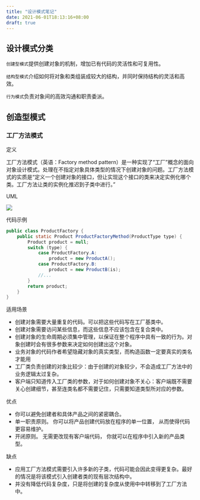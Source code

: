 ```yaml
---
title: "设计模式笔记"
date: 2021-06-01T18:13:16+08:00
draft: true
---
```


## 设计模式分类

`创建型模式`提供创建对象的机制，增加已有代码的灵活性和可复用性。

`结构型模式`介绍如何将对象和类组装成较大的结构，并同时保持结构的灵活和高效。

`行为模式`负责对象间的高效沟通和职责委派。

## 创造型模式

### 工厂方法模式

定义

工厂方法模式（英语：Factory method pattern）是一种实现了“工厂”概念的面向对象设计模式。处理在不指定对象具体类型的情况下创建对象的问题。工厂方法模式的实质是“定义一个创建对象的接口，但让实现这个接口的类来决定实例化哪个类。工厂方法让类的实例化推迟到子类中进行。”

UML

![](../../../design_patterns/FactoryMethod.svg)

代码示例

```java
public class ProductFactory {
    public static Product ProductFactoryMethod(ProductType type) {
        Product product = null;
        switch (type) {
            case ProductFactory.A:
                product = new ProductA();
            case ProductFactory.B:
                product = new ProductB(is);
            //...
        }
        return product;
    }
}
```

适用场景

- 创建对象需要大量重复的代码。可以把这些代码写在工厂基类中。
- 创建对象需要访问某些信息，而这些信息不应该包含在复合类中。
- 创建对象的生命周期必须集中管理，以保证在整个程序中具有一致的行为。对象创建时会有很多参数来决定如何创建出这个对象。
- 业务对象的代码作者希望隐藏对象的真实类型，而构造函数一定要真实的类名才能用
- 工厂类负责创建的对象比较少：由于创建的对象较少，不会造成工厂方法中的业务逻辑太过复杂。
- 客户端只知道传入工厂类的参数，对于如何创建对象不关心：客户端既不需要关心创建细节，甚至连类名都不需要记住，只需要知道类型所对应的参数。

优点

- 你可以避免创建者和具体产品之间的紧密耦合。
- 单一职责原则。 你可以将产品创建代码放在程序的单一位置， 从而使得代码更容易维护。
- 开闭原则。 无需更改现有客户端代码， 你就可以在程序中引入新的产品类型。

缺点

- 应用工厂方法模式需要引入许多新的子类，代码可能会因此变得更复杂。最好的情况是将该模式引入创建者类的现有层次结构中。
- 并没有降低代码复杂度，只是将创建的复杂度从使用中中转移到了工厂方法中。
